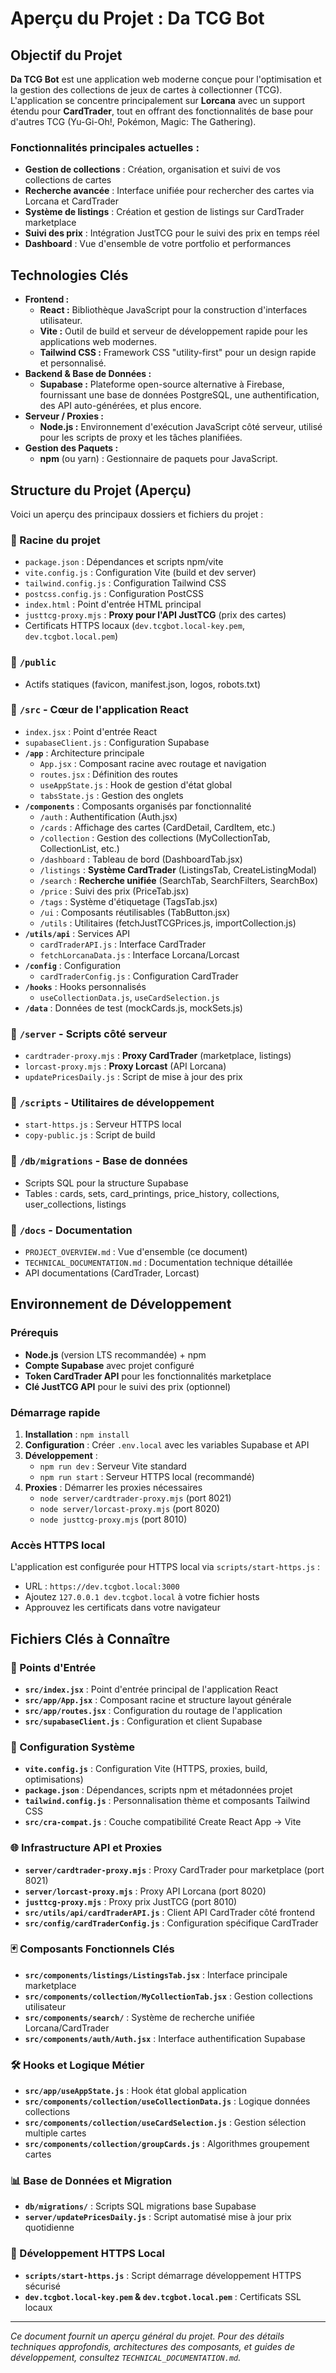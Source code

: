 # Aperçu du Projet : Da TCG Bot

## Objectif du Projet

**Da TCG Bot** est une application web moderne conçue pour l'optimisation et la gestion des collections de jeux de cartes à collectionner (TCG). L'application se concentre principalement sur **Lorcana** avec un support étendu pour **CardTrader**, tout en offrant des fonctionnalités de base pour d'autres TCG (Yu-Gi-Oh!, Pokémon, Magic: The Gathering). 

### Fonctionnalités principales actuelles :
- **Gestion de collections** : Création, organisation et suivi de vos collections de cartes
- **Recherche avancée** : Interface unifiée pour rechercher des cartes via Lorcana et CardTrader
- **Système de listings** : Création et gestion de listings sur CardTrader marketplace  
- **Suivi des prix** : Intégration JustTCG pour le suivi des prix en temps réel
- **Dashboard** : Vue d'ensemble de votre portfolio et performances

## Technologies Clés

*   **Frontend :**
    *   **React :** Bibliothèque JavaScript pour la construction d'interfaces utilisateur.
    *   **Vite :** Outil de build et serveur de développement rapide pour les applications web modernes.
    *   **Tailwind CSS :** Framework CSS "utility-first" pour un design rapide et personnalisé.
*   **Backend & Base de Données :**
    *   **Supabase :** Plateforme open-source alternative à Firebase, fournissant une base de données PostgreSQL, une authentification, des API auto-générées, et plus encore.
*   **Serveur / Proxies :**
    *   **Node.js :** Environnement d'exécution JavaScript côté serveur, utilisé pour les scripts de proxy et les tâches planifiées.
*   **Gestion des Paquets :**
    *   **npm** (ou yarn) : Gestionnaire de paquets pour JavaScript.

## Structure du Projet (Aperçu)

Voici un aperçu des principaux dossiers et fichiers du projet :

### 📂 Racine du projet
*   `package.json` : Dépendances et scripts npm/vite
*   `vite.config.js` : Configuration Vite (build et dev server)
*   `tailwind.config.js` : Configuration Tailwind CSS
*   `postcss.config.js` : Configuration PostCSS
*   `index.html` : Point d'entrée HTML principal
*   `justtcg-proxy.mjs` : **Proxy pour l'API JustTCG** (prix des cartes)
*   Certificats HTTPS locaux (`dev.tcgbot.local-key.pem`, `dev.tcgbot.local.pem`)

### 📂 `/public`
*   Actifs statiques (favicon, manifest.json, logos, robots.txt)

### 📂 `/src` - Cœur de l'application React
*   `index.jsx` : Point d'entrée React
*   `supabaseClient.js` : Configuration Supabase
*   **`/app`** : Architecture principale
    *   `App.jsx` : Composant racine avec routage et navigation
    *   `routes.jsx` : Définition des routes
    *   `useAppState.js` : Hook de gestion d'état global
    *   `tabsState.js` : Gestion des onglets
*   **`/components`** : Composants organisés par fonctionnalité
    *   `/auth` : Authentification (Auth.jsx)
    *   `/cards` : Affichage des cartes (CardDetail, CardItem, etc.)
    *   `/collection` : Gestion des collections (MyCollectionTab, CollectionList, etc.)
    *   `/dashboard` : Tableau de bord (DashboardTab.jsx)
    *   `/listings` : **Système CardTrader** (ListingsTab, CreateListingModal)
    *   `/search` : **Recherche unifiée** (SearchTab, SearchFilters, SearchBox)
    *   `/price` : Suivi des prix (PriceTab.jsx)
    *   `/tags` : Système d'étiquetage (TagsTab.jsx)
    *   `/ui` : Composants réutilisables (TabButton.jsx)
    *   `/utils` : Utilitaires (fetchJustTCGPrices.js, importCollection.js)
*   **`/utils/api`** : Services API
    *   `cardTraderAPI.js` : Interface CardTrader
    *   `fetchLorcanaData.js` : Interface Lorcana/Lorcast
*   **`/config`** : Configuration
    *   `cardTraderConfig.js` : Configuration CardTrader
*   **`/hooks`** : Hooks personnalisés
    *   `useCollectionData.js`, `useCardSelection.js`
*   **`/data`** : Données de test (mockCards.js, mockSets.js)

### 📂 `/server` - Scripts côté serveur
*   `cardtrader-proxy.mjs` : **Proxy CardTrader** (marketplace, listings)
*   `lorcast-proxy.mjs` : **Proxy Lorcast** (API Lorcana)
*   `updatePricesDaily.js` : Script de mise à jour des prix

### 📂 `/scripts` - Utilitaires de développement
*   `start-https.js` : Serveur HTTPS local
*   `copy-public.js` : Script de build

### 📂 `/db/migrations` - Base de données
*   Scripts SQL pour la structure Supabase
*   Tables : cards, sets, card_printings, price_history, collections, user_collections, listings

### 📂 `/docs` - Documentation
*   `PROJECT_OVERVIEW.md` : Vue d'ensemble (ce document)
*   `TECHNICAL_DOCUMENTATION.md` : Documentation technique détaillée
*   API documentations (CardTrader, Lorcast)

## Environnement de Développement

### Prérequis
*   **Node.js** (version LTS recommandée) + npm
*   **Compte Supabase** avec projet configuré 
*   **Token CardTrader API** pour les fonctionnalités marketplace
*   **Clé JustTCG API** pour le suivi des prix (optionnel)

### Démarrage rapide
1. **Installation** : `npm install`
2. **Configuration** : Créer `.env.local` avec les variables Supabase et API
3. **Développement** : 
   - `npm run dev` : Serveur Vite standard
   - `npm run start` : Serveur HTTPS local (recommandé)
4. **Proxies** : Démarrer les proxies nécessaires
   - `node server/cardtrader-proxy.mjs` (port 8021)
   - `node server/lorcast-proxy.mjs` (port 8020) 
   - `node justtcg-proxy.mjs` (port 8010)

### Accès HTTPS local
L'application est configurée pour HTTPS local via `scripts/start-https.js` :
- URL : `https://dev.tcgbot.local:3000`  
- Ajoutez `127.0.0.1 dev.tcgbot.local` à votre fichier hosts
- Approuvez les certificats dans votre navigateur

## Fichiers Clés à Connaître

### 🚀 Points d'Entrée
*   **`src/index.jsx`** : Point d'entrée principal de l'application React
*   **`src/app/App.jsx`** : Composant racine et structure layout générale
*   **`src/app/routes.jsx`** : Configuration du routage de l'application
*   **`src/supabaseClient.js`** : Configuration et client Supabase

### 🔧 Configuration Système
*   **`vite.config.js`** : Configuration Vite (HTTPS, proxies, build, optimisations)
*   **`package.json`** : Dépendances, scripts npm et métadonnées projet
*   **`tailwind.config.js`** : Personnalisation thème et composants Tailwind CSS
*   **`src/cra-compat.js`** : Couche compatibilité Create React App → Vite

### 🌐 Infrastructure API et Proxies
*   **`server/cardtrader-proxy.mjs`** : Proxy CardTrader pour marketplace (port 8021)
*   **`server/lorcast-proxy.mjs`** : Proxy API Lorcana (port 8020)
*   **`justtcg-proxy.mjs`** : Proxy prix JustTCG (port 8010)
*   **`src/utils/api/cardTraderAPI.js`** : Client API CardTrader côté frontend
*   **`src/config/cardTraderConfig.js`** : Configuration spécifique CardTrader

### 🃏 Composants Fonctionnels Clés
*   **`src/components/listings/ListingsTab.jsx`** : Interface principale marketplace
*   **`src/components/collection/MyCollectionTab.jsx`** : Gestion collections utilisateur
*   **`src/components/search/`** : Système de recherche unifiée Lorcana/CardTrader
*   **`src/components/auth/Auth.jsx`** : Interface authentification Supabase

### 🛠️ Hooks et Logique Métier
*   **`src/app/useAppState.js`** : Hook état global application
*   **`src/components/collection/useCollectionData.js`** : Logique données collections
*   **`src/components/collection/useCardSelection.js`** : Gestion sélection multiple cartes
*   **`src/components/collection/groupCards.js`** : Algorithmes groupement cartes

### 📊 Base de Données et Migration
*   **`db/migrations/`** : Scripts SQL migrations base Supabase
*   **`server/updatePricesDaily.js`** : Script automatisé mise à jour prix quotidienne

### 🔐 Développement HTTPS Local
*   **`scripts/start-https.js`** : Script démarrage développement HTTPS sécurisé
*   **`dev.tcgbot.local-key.pem` & `dev.tcgbot.local.pem`** : Certificats SSL locaux

---

*Ce document fournit un aperçu général du projet. Pour des détails techniques approfondis, architectures des composants, et guides de développement, consultez `TECHNICAL_DOCUMENTATION.md`.*

